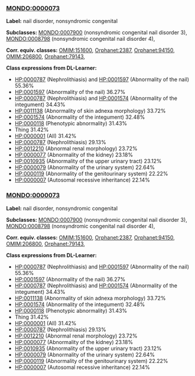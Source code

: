 
### [MONDO:0000073](http://purl.obolibrary.org/obo/MONDO_0000073)
**Label:** nail disorder, nonsyndromic congenital

**Subclasses:** [MONDO:0007900](http://purl.obolibrary.org/obo/MONDO_0007900) (nonsyndromic congenital nail disorder 3), [MONDO:0008798](http://purl.obolibrary.org/obo/MONDO_0008798) (nonsyndromic congenital nail disorder 4), 

**Corr. equiv. classes:** [OMIM:151600](http://purl.obolibrary.org/obo/OMIM_151600), [Orphanet:2387](http://www.orpha.net/ORDO/Orphanet_2387), [Orphanet:94150](http://www.orpha.net/ORDO/Orphanet_94150), [OMIM:206800](http://purl.obolibrary.org/obo/OMIM_206800), [Orphanet:79143](http://www.orpha.net/ORDO/Orphanet_79143), 

**Class expressions from DL-Learner:**

- [HP:0000787](http://purl.obolibrary.org/obo/HP_0000787) (Nephrolithiasis) and [HP:0001597](http://purl.obolibrary.org/obo/HP_0001597) (Abnormality of the nail) 55.36%
- [HP:0001597](http://purl.obolibrary.org/obo/HP_0001597) (Abnormality of the nail) 36.27%
- [HP:0000787](http://purl.obolibrary.org/obo/HP_0000787) (Nephrolithiasis) and [HP:0001574](http://purl.obolibrary.org/obo/HP_0001574) (Abnormality of the integument) 34.43%
- [HP:0011138](http://purl.obolibrary.org/obo/HP_0011138) (Abnormality of skin adnexa morphology) 33.72%
- [HP:0001574](http://purl.obolibrary.org/obo/HP_0001574) (Abnormality of the integument) 32.48%
- [HP:0000118](http://purl.obolibrary.org/obo/HP_0000118) (Phenotypic abnormality) 31.43%
- Thing 31.42%
- [HP:0000001](http://purl.obolibrary.org/obo/HP_0000001) (All) 31.42%
- [HP:0000787](http://purl.obolibrary.org/obo/HP_0000787) (Nephrolithiasis) 29.13%
- [HP:0012210](http://purl.obolibrary.org/obo/HP_0012210) (Abnormal renal morphology) 23.72%
- [HP:0000077](http://purl.obolibrary.org/obo/HP_0000077) (Abnormality of the kidney) 23.18%
- [HP:0010935](http://purl.obolibrary.org/obo/HP_0010935) (Abnormality of the upper urinary tract) 23.12%
- [HP:0000079](http://purl.obolibrary.org/obo/HP_0000079) (Abnormality of the urinary system) 22.64%
- [HP:0000119](http://purl.obolibrary.org/obo/HP_0000119) (Abnormality of the genitourinary system) 22.22%
- [HP:0000007](http://purl.obolibrary.org/obo/HP_0000007) (Autosomal recessive inheritance) 22.14%



### [MONDO:0000073](http://purl.obolibrary.org/obo/MONDO_0000073)
**Label:** nail disorder, nonsyndromic congenital

**Subclasses:** [MONDO:0007900](http://purl.obolibrary.org/obo/MONDO_0007900) (nonsyndromic congenital nail disorder 3), [MONDO:0008798](http://purl.obolibrary.org/obo/MONDO_0008798) (nonsyndromic congenital nail disorder 4), 

**Corr. equiv. classes:** [OMIM:151600](http://purl.obolibrary.org/obo/OMIM_151600), [Orphanet:2387](http://www.orpha.net/ORDO/Orphanet_2387), [Orphanet:94150](http://www.orpha.net/ORDO/Orphanet_94150), [OMIM:206800](http://purl.obolibrary.org/obo/OMIM_206800), [Orphanet:79143](http://www.orpha.net/ORDO/Orphanet_79143), 

**Class expressions from DL-Learner:**

- [HP:0000787](http://purl.obolibrary.org/obo/HP_0000787) (Nephrolithiasis) and [HP:0001597](http://purl.obolibrary.org/obo/HP_0001597) (Abnormality of the nail) 55.36%
- [HP:0001597](http://purl.obolibrary.org/obo/HP_0001597) (Abnormality of the nail) 36.27%
- [HP:0000787](http://purl.obolibrary.org/obo/HP_0000787) (Nephrolithiasis) and [HP:0001574](http://purl.obolibrary.org/obo/HP_0001574) (Abnormality of the integument) 34.43%
- [HP:0011138](http://purl.obolibrary.org/obo/HP_0011138) (Abnormality of skin adnexa morphology) 33.72%
- [HP:0001574](http://purl.obolibrary.org/obo/HP_0001574) (Abnormality of the integument) 32.48%
- [HP:0000118](http://purl.obolibrary.org/obo/HP_0000118) (Phenotypic abnormality) 31.43%
- Thing 31.42%
- [HP:0000001](http://purl.obolibrary.org/obo/HP_0000001) (All) 31.42%
- [HP:0000787](http://purl.obolibrary.org/obo/HP_0000787) (Nephrolithiasis) 29.13%
- [HP:0012210](http://purl.obolibrary.org/obo/HP_0012210) (Abnormal renal morphology) 23.72%
- [HP:0000077](http://purl.obolibrary.org/obo/HP_0000077) (Abnormality of the kidney) 23.18%
- [HP:0010935](http://purl.obolibrary.org/obo/HP_0010935) (Abnormality of the upper urinary tract) 23.12%
- [HP:0000079](http://purl.obolibrary.org/obo/HP_0000079) (Abnormality of the urinary system) 22.64%
- [HP:0000119](http://purl.obolibrary.org/obo/HP_0000119) (Abnormality of the genitourinary system) 22.22%
- [HP:0000007](http://purl.obolibrary.org/obo/HP_0000007) (Autosomal recessive inheritance) 22.14%


